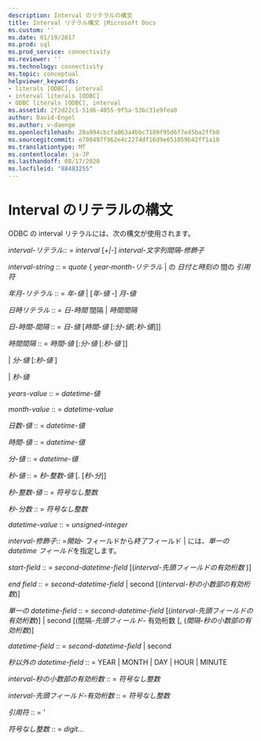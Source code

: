 ```yaml
---
description: Interval のリテラルの構文
title: Interval リテラル構文 |Microsoft Docs
ms.custom: ''
ms.date: 01/19/2017
ms.prod: sql
ms.prod_service: connectivity
ms.reviewer: ''
ms.technology: connectivity
ms.topic: conceptual
helpviewer_keywords:
- literals [ODBC], interval
- interval literals [ODBC]
- ODBC literals [ODBC], interval
ms.assetid: 2f2d22c1-51d6-4055-9f5a-53bc31e9fea0
author: David-Engel
ms.author: v-daenge
ms.openlocfilehash: 20a994cbcfa063a4bbc7189f95d6f7e45ba2ffb0
ms.sourcegitcommit: e700497f962e4c2274df16d9e651059b42ff1a10
ms.translationtype: MT
ms.contentlocale: ja-JP
ms.lasthandoff: 08/17/2020
ms.locfileid: "88483255"
---
```

# <a name="interval-literal-syntax"></a>Interval のリテラルの構文
ODBC の interval リテラルには、次の構文が使用されます。  
  
 *interval-リテラル:: = interval* [+*&#124;*-] *interval-文字列間隔-修飾子*  
  
 *interval-string* :: = *quote* { *year-month-リテラル* &#124; の *日付と時刻の* 間の *引用符*  
  
 *年月-リテラル* :: = *年-値* &#124; [*年-値* -] *月-値*  
  
 *日時リテラル* :: = *日-時間* 間隔 &#124; *時間間隔*  
  
 *日-時間-間隔* :: = *日-値* [*時間-値* [:*分-値*[:*秒-値*]]]  
  
 *時間間隔* :: = *時間-値* [:*分-値* [:*秒-値* ]]  
  
 &#124; *分-値* [:*秒-値* ]  
  
 &#124; *秒-値*  
  
 *years-value* :: = *datetime-値*  
  
 *month-value* :: = *datetime-value*  
  
 *日数-値* :: = *datetime-値*  
  
 *時間-値* :: = *datetime-値*  
  
 *分-値* :: = *datetime-値*  
  
 *秒-値* :: = *秒-整数-値* [. [*秒-分*]]  
  
 *秒-整数-値* :: = *符号なし整数*  
  
 *秒-分数* :: = *符号なし整数*  
  
 *datetime-value* :: = *unsigned-integer*  
  
 *interval-修飾子*:: =*開始-* フィールドから*終了*フィールド &#124; には、*単一の datetime フィールド*を指定します。  
  
 *start-field* :: = *second-datetime-field* [(*interval-先頭フィールドの有効桁数* )]  
  
 *end field* :: = *second-datetime-field* &#124; second [(*interval-秒の小数部の有効桁数*)]  
  
 *単一の datetime-field* :: = *second-datetime-field* [(*interval-先頭フィールドの有効桁数*)] &#124; second [(間隔-*先頭フィールド-* 有効桁数 [, (*間隔-秒の小数部の有効桁数*)]  
  
 *datetime-field* :: = *second-datetime-field* &#124; second  
  
 *秒以外の datetime-field* :: = YEAR &#124; MONTH &#124; DAY &#124; HOUR &#124; MINUTE  
  
 *interval-秒の小数部の有効桁数* :: = *符号なし整数*  
  
 *interval-先頭フィールド-有効桁数* :: = *符号なし整数*  
  
 *引用符* :: = '  
  
 *符号なし整数* :: = *digit...*
